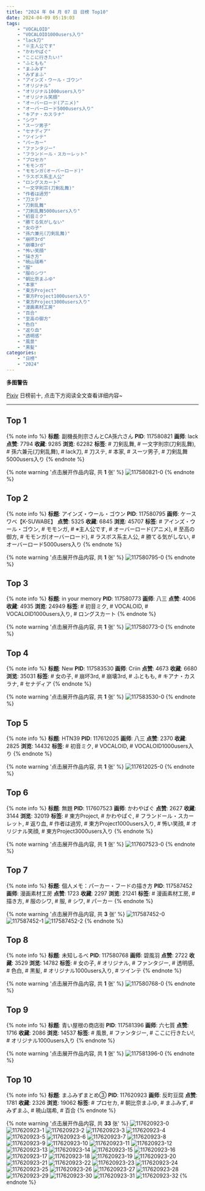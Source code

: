 ```yaml
---
title: "2024 年 04 月 07 日 日榜 Top10"
date: 2024-04-09 05:19:03
tags:
    - "VOCALOID"
    - "VOCALOID1000users入り"
    - "lack刀"
    - "※主人公です"
    - "かわやばぐ"
    - "ここに行きたい!"
    - "ふともも"
    - "まふみず"
    - "みずまふ"
    - "アインズ・ウール・ゴウン"
    - "オリジナル"
    - "オリジナル1000users入り"
    - "オリジナル笑顔"
    - "オーバーロード(アニメ)"
    - "オーバーロード5000users入り"
    - "キアナ・カスラナ"
    - "シワ"
    - "スーツ男子"
    - "セナディア"
    - "ツインテ"
    - "パーカー"
    - "ファンタジー"
    - "フランドール・スカーレット"
    - "プロセカ"
    - "モモンガ"
    - "モモンガ(オーバーロード)"
    - "ラスボス系主人公"
    - "ロングスカート"
    - "一文字則宗(刀剣乱舞)"
    - "作者は過労"
    - "刀ステ"
    - "刀剣乱舞"
    - "刀剣乱舞5000users入り"
    - "初音ミク"
    - "勝てる気がしない"
    - "女の子"
    - "孫六兼元(刀剣乱舞)"
    - "崩坏3rd"
    - "崩壊3rd"
    - "怖い笑顔"
    - "描き方"
    - "暁山瑞希"
    - "服"
    - "服のシワ"
    - "朝比奈まふゆ"
    - "本家"
    - "東方Project"
    - "東方Project1000users入り"
    - "東方Project3000users入り"
    - "漫画素材工房"
    - "百合"
    - "至高の御方"
    - "色白"
    - "返り血"
    - "透明感"
    - "風景"
    - "黒髪"
categories:
    - "日榜"
    - "2024"
---
```


<i class="fa fa-triangle-exclamation"></i>**多图警告**<i class="fa fa-triangle-exclamation"></i>

[Pixiv](https://www.pixiv.net/) 日榜前十, 点击下方阅读全文查看详细内容~

<!-- more -->

---

## Top 1

{% note info %}
**标题**: 副機長則宗さんとCA孫六さん
**PID**: 117580821 **画师**: lack
**点赞**: 7794 **收藏**: 9285 **浏览**: 62282
**标签**: # 刀剣乱舞, # 一文字則宗(刀剣乱舞), # 孫六兼元(刀剣乱舞), # lack刀, # 刀ステ, # 本家, # スーツ男子, # 刀剣乱舞5000users入り
{% endnote %}

{% note warning '点击展开作品内容, 共 **1** 张' %}
![117580821-0](https://i.pixiv.re/img-original/img/2024/04/06/00/00/25/117580821_p0.png)
{% endnote %}

## Top 2

{% note info %}
**标题**: アインズ・ウール・ゴウン
**PID**: 117580795 **画师**: ケースワベ【K-SUWABE】
**点赞**: 5325 **收藏**: 6845 **浏览**: 45707
**标签**: # アインズ・ウール・ゴウン, # モモンガ, # ※主人公です, # オーバーロード(アニメ), # 至高の御方, # モモンガ(オーバーロード), # ラスボス系主人公, # 勝てる気がしない, # オーバーロード5000users入り
{% endnote %}

{% note warning '点击展开作品内容, 共 **1** 张' %}
![117580795-0](https://i.pixiv.re/img-original/img/2024/04/06/00/00/22/117580795_p0.jpg)
{% endnote %}

## Top 3

{% note info %}
**标题**: in your memory
**PID**: 117580773 **画师**: 八三
**点赞**: 4006 **收藏**: 4935 **浏览**: 24949
**标签**: # 初音ミク, # VOCALOID, # VOCALOID1000users入り, # ロングスカート
{% endnote %}

{% note warning '点击展开作品内容, 共 **1** 张' %}
![117580773-0](https://i.pixiv.re/img-original/img/2024/04/06/00/00/19/117580773_p0.png)
{% endnote %}

## Top 4

{% note info %}
**标题**: New
**PID**: 117583530 **画师**: Criin
**点赞**: 4673 **收藏**: 6680 **浏览**: 35031
**标签**: # 女の子, # 崩坏3rd, # 崩壊3rd, # ふともも, # キアナ・カスラナ, # セナディア
{% endnote %}

{% note warning '点击展开作品内容, 共 **1** 张' %}
![117583530-0](https://i.pixiv.re/img-original/img/2024/04/06/01/20/06/117583530_p0.jpg)
{% endnote %}

## Top 5

{% note info %}
**标题**: HTN39
**PID**: 117612025 **画师**: 八三
**点赞**: 2370 **收藏**: 2825 **浏览**: 14432
**标签**: # 初音ミク, # VOCALOID, # VOCALOID1000users入り
{% endnote %}

{% note warning '点击展开作品内容, 共 **1** 张' %}
![117612025-0](https://i.pixiv.re/img-original/img/2024/04/07/00/00/18/117612025_p0.png)
{% endnote %}

## Top 6

{% note info %}
**标题**: 無題
**PID**: 117607523 **画师**: かわやばぐ
**点赞**: 2627 **收藏**: 3144 **浏览**: 32019
**标签**: # 東方Project, # かわやばぐ, # フランドール・スカーレット, # 返り血, # 作者は過労, # 東方Project1000users入り, # 怖い笑顔, # オリジナル笑顔, # 東方Project3000users入り
{% endnote %}

{% note warning '点击展开作品内容, 共 **1** 张' %}
![117607523-0](https://i.pixiv.re/img-original/img/2024/04/06/21/57/05/117607523_p0.jpg)
{% endnote %}

## Top 7

{% note info %}
**标题**: 個人メモ：パーカー・フードの描き方
**PID**: 117587452 **画师**: 漫画素材工房
**点赞**: 1723 **收藏**: 2297 **浏览**: 21241
**标签**: # 漫画素材工房, # 描き方, # 服のシワ, # 服, # シワ, # パーカー
{% endnote %}

{% note warning '点击展开作品内容, 共 **3** 张' %}
![117587452-0](https://i.pixiv.re/img-original/img/2024/04/06/06/00/08/117587452_p0.jpg)
![117587452-1](https://i.pixiv.re/img-original/img/2024/04/06/06/00/08/117587452_p1.jpg)
![117587452-2](https://i.pixiv.re/img-original/img/2024/04/06/06/00/08/117587452_p2.jpg)
{% endnote %}

## Top 8

{% note info %}
**标题**: 未知しるべ
**PID**: 117580768 **画师**: 碧風羽
**点赞**: 2722 **收藏**: 3529 **浏览**: 14782
**标签**: # 女の子, # オリジナル, # ファンタジー, # 透明感, # 色白, # 黒髪, # オリジナル1000users入り, # ツインテ
{% endnote %}

{% note warning '点击展开作品内容, 共 **1** 张' %}
![117580768-0](https://i.pixiv.re/img-original/img/2024/04/06/00/00/18/117580768_p0.jpg)
{% endnote %}

## Top 9

{% note info %}
**标题**: 青い屋根の商店街
**PID**: 117581396 **画师**: 六七質
**点赞**: 1716 **收藏**: 2086 **浏览**: 14537
**标签**: # 風景, # ファンタジー, # ここに行きたい!, # オリジナル1000users入り
{% endnote %}

{% note warning '点击展开作品内容, 共 **1** 张' %}
![117581396-0](https://i.pixiv.re/img-original/img/2024/04/06/00/09/06/117581396_p0.jpg)
{% endnote %}

## Top 10

{% note info %}
**标题**: まふみずまとめ③
**PID**: 117620923 **画师**: 反町豆腐
**点赞**: 1781 **收藏**: 2326 **浏览**: 19062
**标签**: # プロセカ, # 朝比奈まふゆ, # まふみず, # みずまふ, # 暁山瑞希, # 百合
{% endnote %}

{% note warning '点击展开作品内容, 共 **33** 张' %}
![117620923-0](https://i.pixiv.re/img-original/img/2024/04/07/08/35/26/117620923_p0.jpg)
![117620923-1](https://i.pixiv.re/img-original/img/2024/04/07/08/35/26/117620923_p1.jpg)
![117620923-2](https://i.pixiv.re/img-original/img/2024/04/07/08/35/26/117620923_p2.jpg)
![117620923-3](https://i.pixiv.re/img-original/img/2024/04/07/08/35/26/117620923_p3.jpg)
![117620923-4](https://i.pixiv.re/img-original/img/2024/04/07/08/35/26/117620923_p4.jpg)
![117620923-5](https://i.pixiv.re/img-original/img/2024/04/07/08/35/26/117620923_p5.jpg)
![117620923-6](https://i.pixiv.re/img-original/img/2024/04/07/08/35/26/117620923_p6.jpg)
![117620923-7](https://i.pixiv.re/img-original/img/2024/04/07/08/35/26/117620923_p7.jpg)
![117620923-8](https://i.pixiv.re/img-original/img/2024/04/07/08/35/26/117620923_p8.jpg)
![117620923-9](https://i.pixiv.re/img-original/img/2024/04/07/08/35/26/117620923_p9.jpg)
![117620923-10](https://i.pixiv.re/img-original/img/2024/04/07/08/35/26/117620923_p10.jpg)
![117620923-11](https://i.pixiv.re/img-original/img/2024/04/07/08/35/26/117620923_p11.jpg)
![117620923-12](https://i.pixiv.re/img-original/img/2024/04/07/08/35/26/117620923_p12.jpg)
![117620923-13](https://i.pixiv.re/img-original/img/2024/04/07/08/35/26/117620923_p13.jpg)
![117620923-14](https://i.pixiv.re/img-original/img/2024/04/07/08/35/26/117620923_p14.jpg)
![117620923-15](https://i.pixiv.re/img-original/img/2024/04/07/08/35/26/117620923_p15.jpg)
![117620923-16](https://i.pixiv.re/img-original/img/2024/04/07/08/35/26/117620923_p16.jpg)
![117620923-17](https://i.pixiv.re/img-original/img/2024/04/07/08/35/26/117620923_p17.jpg)
![117620923-18](https://i.pixiv.re/img-original/img/2024/04/07/08/35/26/117620923_p18.jpg)
![117620923-19](https://i.pixiv.re/img-original/img/2024/04/07/08/35/26/117620923_p19.jpg)
![117620923-20](https://i.pixiv.re/img-original/img/2024/04/07/08/35/26/117620923_p20.jpg)
![117620923-21](https://i.pixiv.re/img-original/img/2024/04/07/08/35/26/117620923_p21.jpg)
![117620923-22](https://i.pixiv.re/img-original/img/2024/04/07/08/35/26/117620923_p22.jpg)
![117620923-23](https://i.pixiv.re/img-original/img/2024/04/07/08/35/26/117620923_p23.jpg)
![117620923-24](https://i.pixiv.re/img-original/img/2024/04/07/08/35/26/117620923_p24.jpg)
![117620923-25](https://i.pixiv.re/img-original/img/2024/04/07/08/35/26/117620923_p25.jpg)
![117620923-26](https://i.pixiv.re/img-original/img/2024/04/07/08/35/26/117620923_p26.jpg)
![117620923-27](https://i.pixiv.re/img-original/img/2024/04/07/08/35/26/117620923_p27.jpg)
![117620923-28](https://i.pixiv.re/img-original/img/2024/04/07/08/35/26/117620923_p28.jpg)
![117620923-29](https://i.pixiv.re/img-original/img/2024/04/07/08/35/26/117620923_p29.jpg)
![117620923-30](https://i.pixiv.re/img-original/img/2024/04/07/08/35/26/117620923_p30.jpg)
![117620923-31](https://i.pixiv.re/img-original/img/2024/04/07/08/35/26/117620923_p31.jpg)
![117620923-32](https://i.pixiv.re/img-original/img/2024/04/07/08/35/26/117620923_p32.jpg)
{% endnote %}
